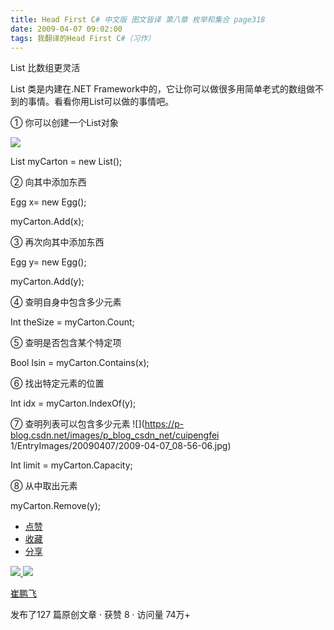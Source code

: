 ```yaml
---
title: Head First C# 中文版 图文皆译 第八章 枚举和集合 page318
date: 2009-04-07 09:02:00
tags: 我翻译的Head First C#（习作）
---
```

List  比数组更灵活

List  类是内建在.NET Framework中的，它让你可以做很多用简单老式的数组做不到的事情。看看你用List可以做的事情吧。

  

①  你可以创建一个List对象

  

![](https://p-blog.csdn.net/images/p_blog_csdn_net/cuipengfei1/EntryImages/20090407/2009-04-07_08-49-09.jpg)

List<Egg> myCarton = new List<Egg>();

  

②  向其中添加东西

  

Egg x= new Egg();

myCarton.Add(x);

  

③  再次向其中添加东西

  

Egg y= new Egg();

myCarton.Add(y);

  

④  查明自身中包含多少元素

  

Int theSize = myCarton.Count;

  

⑤  查明是否包含某个特定项

  

Bool Isin = myCarton.Contains(x);

  

⑥  找出特定元素的位置

  

Int idx = myCarton.IndexOf(y);

  

⑦  查明列表可以包含多少元素  ![](https://p-blog.csdn.net/images/p_blog_csdn_net/cuipengfei
1/EntryImages/20090407/2009-04-07_08-56-06.jpg)

  

Int limit = myCarton.Capacity;

  

⑧  从中取出元素

  

myCarton.Remove(y);

  * [ 点赞  ](javascript:;)
  * [ 收藏  ](javascript:;)
  * [ 分享 ](javascript:;)

[ ![](https://profile.csdnimg.cn/5/2/5/3_cuipengfei1)
![](https://g.csdnimg.cn/static/user-reg-year/1x/11.png)
](https://blog.csdn.net/cuipengfei1)

[ 崔鹏飞 ](https://blog.csdn.net/cuipengfei1)

发布了127 篇原创文章  ·  获赞 8  ·  访问量 74万+

